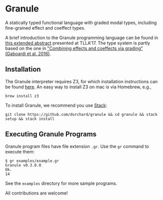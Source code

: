 # Granule
A statically typed functional language with graded modal types, including fine-grained effect and coeffect types.

A brief introduction to the Granule programming language can be found in [this extended abstract](http://www.cs.ox.ac.uk/conferences/fscd2017/preproceedings_unprotected/TLLA_Orchard.pdf) presented at TLLA'17. The type system is partly based on the one in ["Combining effects and coeffects via grading" (Gaboardi et al. 2016)](https://www.cs.kent.ac.uk/people/staff/dao7/publ/combining-effects-and-coeffects-icfp16.pdf).

## Installation

The Granule interpreter requires Z3, for which installation instructions can be found [here](https://github.com/Z3Prover/z3). An easy way to install Z3 on mac is via Homebrew, e.g.,

    brew install z3

To install Granule, we recommend you use [Stack](https://docs.haskellstack.org/en/stable/README/):

    git clone https://github.com/dorchard/granule && cd granule && stack setup && stack install

## Executing Granule Programs

Granule program files have file extension `.gr`. Use the `gr` command to execute them:

    $ gr examples/example.gr
    Granule v0.3.0.0
    Ok.
    14

See the `examples` directory for more sample programs.

All contributions are welcome!
